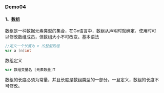 ### Demo04
#### 1、[数组](ARRAYS/main.go)
数组是一种数据元素类型的集合，在Go语言中，数组从声明时就确定，使用时可以修改数组成员，但数组大小不可改变。基本语法
```go
//定义一个长度为 n 的整型数组
var a [n]int
```
数组定义
```go
var 数组变量名 [元素数量]T
```
数组的长度必须为常量，并且长度是数组类型的一部分。一旦定义，数组的长度不可修改。